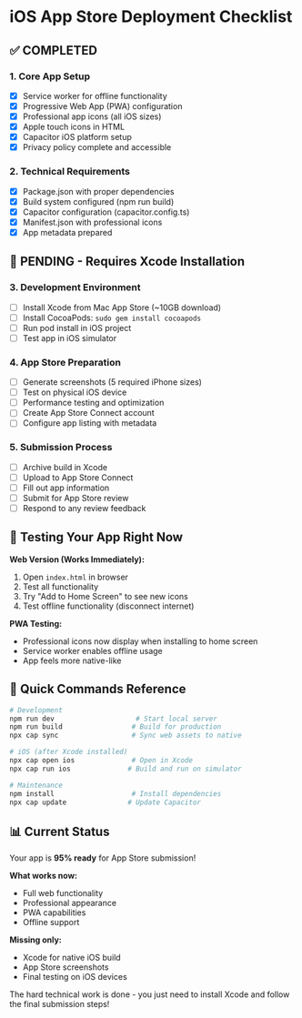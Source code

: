 # iOS App Store Deployment Checklist

## ✅ COMPLETED

### 1. Core App Setup
- [x] Service worker for offline functionality
- [x] Progressive Web App (PWA) configuration
- [x] Professional app icons (all iOS sizes)
- [x] Apple touch icons in HTML
- [x] Capacitor iOS platform setup
- [x] Privacy policy complete and accessible

### 2. Technical Requirements
- [x] Package.json with proper dependencies
- [x] Build system configured (npm run build)
- [x] Capacitor configuration (capacitor.config.ts)
- [x] Manifest.json with professional icons
- [x] App metadata prepared

## 🔲 PENDING - Requires Xcode Installation

### 3. Development Environment
- [ ] Install Xcode from Mac App Store (~10GB download)
- [ ] Install CocoaPods: `sudo gem install cocoapods`
- [ ] Run pod install in iOS project
- [ ] Test app in iOS simulator

### 4. App Store Preparation
- [ ] Generate screenshots (5 required iPhone sizes)
- [ ] Test on physical iOS device
- [ ] Performance testing and optimization
- [ ] Create App Store Connect account
- [ ] Configure app listing with metadata

### 5. Submission Process
- [ ] Archive build in Xcode
- [ ] Upload to App Store Connect
- [ ] Fill out app information
- [ ] Submit for App Store review
- [ ] Respond to any review feedback

## 📱 Testing Your App Right Now

**Web Version (Works Immediately):**
1. Open `index.html` in browser
2. Test all functionality
3. Try "Add to Home Screen" to see new icons
4. Test offline functionality (disconnect internet)

**PWA Testing:**
- Professional icons now display when installing to home screen
- Service worker enables offline usage
- App feels more native-like

## 🚀 Quick Commands Reference

```bash
# Development
npm run dev                    # Start local server
npm run build                 # Build for production
npx cap sync                  # Sync web assets to native

# iOS (after Xcode installed)
npx cap open ios              # Open in Xcode
npx cap run ios              # Build and run on simulator

# Maintenance
npm install                   # Install dependencies
npx cap update               # Update Capacitor
```

## 📊 Current Status

Your app is **95% ready** for App Store submission! 

**What works now:**
- Full web functionality
- Professional appearance
- PWA capabilities
- Offline support

**Missing only:**
- Xcode for native iOS build
- App Store screenshots
- Final testing on iOS devices

The hard technical work is done - you just need to install Xcode and follow the final submission steps!